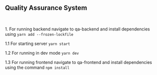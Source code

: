 <h2> Quality Assurance System </h2>
<br />
<p>1. For running backend navigate to qa-backend and install dependencies using <code>yarn add --frozen-lockfile</code></p>
<p style="margin-top : 4px;">1.1 For starting server <code>yarn start</code></p>

<p style="margin-top : 4px;">1.2 For running in dev mode <code>yarn dev</code></p>

<p style="margin-top : 4px;">1.3 For running frontend navigate to qa-frontend and install dependencies using the command <code>npm install</code></p>
